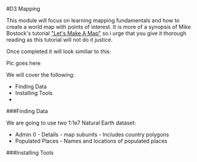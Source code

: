 #D3 Mapping

This module will focus on learning mapping fundamentals and how to create a world map with points of interest.  It is more of a synopsis of Mike Bostock's tutorial ["Let's Make A Map"](http://bost.ocks.org/mike/map/) so i urge that you give it thorough reading as this tutorial will not do it justice. 

Once completed it will look similiar to this:

Pic goes here

We will cover the following:
* Finding Data
* Installing Tools
* 

###Finding Data

We are going to use two 1:1e7 Natural Earth dataset:
* Admin 0 - Details - map subunits - Includes country polygons
* Populated Places - Names and locations of populated places

###Installing Tools

